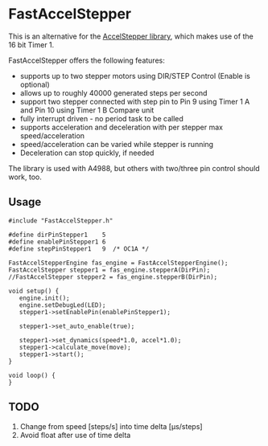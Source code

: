 # FastAccelStepper

This is an alternative for the [AccelStepper library](http://www.airspayce.com/mikem/arduino/AccelStepper/), which makes use of the 16 bit Timer 1.

FastAccelStepper offers the following features:
* supports up to two stepper motors using DIR/STEP Control (Enable is optional)
* allows up to roughly 40000 generated steps per second
* support two stepper connected with step pin to Pin 9 using Timer 1 A and Pin 10 using Timer 1 B Compare unit
* fully interrupt driven - no period task to be called
* supports acceleration and deceleration with per stepper max speed/acceleration
* speed/acceleration can be varied while stepper is running
* Deceleration can stop quickly, if needed

The library is used with A4988, but others with two/three pin control should work, too.

## Usage

```
#include "FastAccelStepper.h"

#define dirPinStepper1    5
#define enablePinStepper1 6
#define stepPinStepper1   9  /* OC1A */

FastAccelStepperEngine fas_engine = FastAccelStepperEngine();
FastAccelStepper stepper1 = fas_engine.stepperA(DirPin);
//FastAccelStepper stepper2 = fas_engine.stepperB(DirPin);

void setup() {
   engine.init();
   engine.setDebugLed(LED);
   stepper1->setEnablePin(enablePinStepper1);

   stepper1->set_auto_enable(true);

   stepper1->set_dynamics(speed*1.0, accel*1.0);
   stepper1->calculate_move(move);
   stepper1->start();
}

void loop() {
}
```

## TODO

1. Change from speed [steps/s] into time delta [µs/steps]
2. Avoid float after use of time delta

